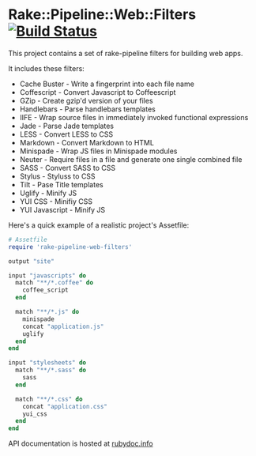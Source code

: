 # Rake::Pipeline::Web::Filters [![Build Status](https://secure.travis-ci.org/wycats/rake-pipeline-web-filters.png?branch=master)](http://travis-ci.org/wycats/rake-pipeline-web-filters)

This project contains a set of rake-pipeline filters for building web
apps. 

It includes these filters:

* Cache Buster - Write a fingerprint into each file name
* Coffescript - Convert Javascript to Coffeescript
* GZip - Create gzip'd version of your files
* Handlebars - Parse handlebars templates
* IIFE - Wrap source files in immediately invoked functional expressions
* Jade - Parse Jade templates
* LESS - Convert LESS to CSS
* Markdown - Convert Markdown to HTML
* Minispade - Wrap JS files in Minispade modules
* Neuter - Require files in a file and generate one single combined file
* SASS - Convert SASS to CSS
* Stylus - Styluss to CSS
* Tilt - Pase Title templates
* Uglify - Minify JS
* YUI CSS - Minifiy CSS
* YUI Javascript - Minify JS

Here's a quick example of a realistic project's Assetfile:

```ruby
# Assetfile
require 'rake-pipeline-web-filters'

output "site"

input "javascripts" do
  match "**/*.coffee" do
    coffee_script
  end

  match "**/*.js" do
    minispade
    concat "application.js"
    uglify
  end
end

input "stylesheets" do
  match "**/*.sass" do
    sass
  end

  match "**/*.css" do
    concat "application.css"
    yui_css
  end
end
```

API documentation is hosted at
<a href="http://rubydoc.info/github/wycats/rake-pipeline-web-filters/master/file/README.yard">rubydoc.info</a>
